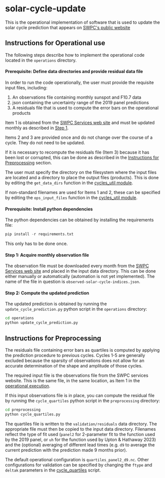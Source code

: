 # solar-cycle-update

This is the operational implementation of software that is used to update the solar cycle prediction that appears on [SWPC's public website](https://www.swpc.noaa.gov/products/solar-cycle-progression) 

## Instructions for Operational use

The following steps describe how to implement the operational code located in the `operations` directory.

#### Prerequisite: Define data directories and provide residual data file

In order to run the code operationally, the user must provide the requisite input files, including:

1. An observations file containing monthly sunspot and F10.7 data
2. json containing the uncertainty range of the 2019 panel predictions
3. A residuals file that is used to compute the error bars on the operational products

Item 1 is obtained from the [SWPC Services web site](https://services.swpc.noaa.gov/json/solar-cycle/) and must be updated monthly as described in [Step 1](#step-1-acquire-monthly-observation-files).

Items 2 and 3 are provided once and do not change over the course of a cycle.  They do not need to be updated.

If it is necessary to recompute the residuals file (Item 3) because it has been lost or corrupted, this can be done as described in the [Instructions for Preprocessing](#instructions-for-preprocessing) section.

The user must specify the directory on the filesystem where the input files are located and a directory to place the output files (products).   This is done by editing the `get_data_dirs` function in the [cycles_util module](./utilities/cycles_util.py).

If non-standard filenames are used for Items 1 and 2, these can be specified by editing the `ops_input_files` function in the [cycles_util module](./utilities/cycles_util.py).

#### Prerequisite: Install python dependencies

The python dependencies can be obtained by installing the requirements file:

```python
pip install -r requirements.txt
```

This only has to be done once.

#### Step 1: Acquire monthly observation file

The observation file must be downloaded every month from the [SWPC Services web site](https://services.swpc.noaa.gov/json/solar-cycle/) and placed in the input data directory.  This can be done either manually or automatically (automation is not yet implemented).  The name of the file in question is `observed-solar-cycle-indices.json`.

#### Step 2: Compute the updated prediction

The updated prediction is obtained by running the `update_cycle_prediction.py` python script in the `operations` directory:

```bash
cd operations
python update_cycle_prediction.py
```

## Instructions for Preprocessing

The residuals file containing error bars as quartiles is computed by applying the prediction procedure to previous cycles.  Cycles 1-5 are generally excluded because the sparsity of observations does not allow for an accurate determination of the shape and amplitude of those cycles.

The required input file is the observations file from the SWPC services website.  This is the same file, in the same location, as Item 1 in the [operational execution](#prerequisite-define-data-directories-and-provide-residual-data-file).

If this input observations file is in place, you can compute the residual file by running the `cycle_quartiles` python script in the `preprocessing` directory:

```bash
cd preprocessing
python cycle_quartiles.py
```

The quartiles file is written to the `validation/residuals` data directory.  The appropriate file must then be copied to the input data directory.  Filenames reflect the type of fit used (`panel2` for 2-parameter fit to the function used by the 2019 panel, or `uh` for the function used by Upton & Hathaway 2023) and the (optional) averaging of different lead times (e.g. `d9` to average the current prediction with the prediction made 9 months prior).  

The default operational configuration is `quartiles_panel2_d9.nc`.  Other configurations for validation can be specified by changing the `ftype` and `deltak` parameters in the [cycle_quartiles](preprocessing/cycle_quartiles.py) script.


